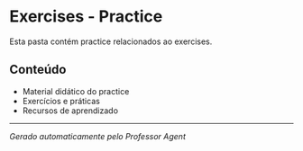 # Exercises - Practice

Esta pasta contém practice relacionados ao exercises.

## Conteúdo
- Material didático do practice
- Exercícios e práticas
- Recursos de aprendizado

---
*Gerado automaticamente pelo Professor Agent*
